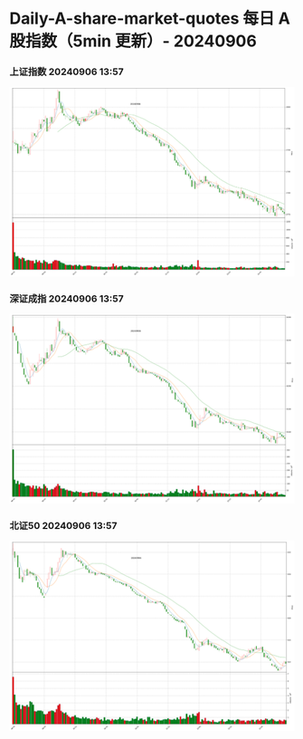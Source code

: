 
# Daily-A-share-market-quotes 每日 A 股指数（5min 更新）- 20240906

### 上证指数 20240906 13:57
![](./fig/2024/9/20240906-sh000001.png)

### 深证成指 20240906 13:57
![](./fig/2024/9/20240906-sz399001.png)

### 北证50 20240906 13:57
![](./fig/2024/9/20240906-bj899050.png)
